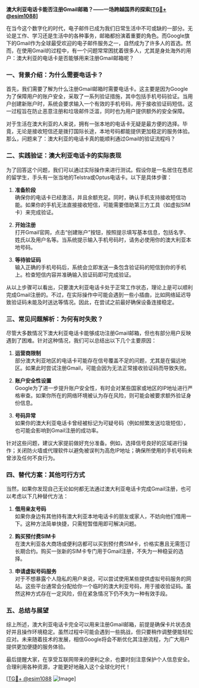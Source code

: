 **澳大利亚电话卡能否注册Gmail邮箱？——一场跨越国界的探索[[TG💪+ @esim1088](https://t.me/s/esim1088)]**

在当今这个数字化的时代，电子邮件已成为我们日常生活中不可或缺的一部分。无论是工作、学习还是生活中的各种事务，邮箱都扮演着重要的角色。而Google旗下的Gmail作为全球最受欢迎的电子邮件服务之一，自然成为了许多人的首选。然而，在使用Gmail的过程中，有一个问题常常困扰着很多人，尤其是身处海外的用户：澳大利亚的电话卡是否能够用来注册Gmail邮箱呢？

### 一、背景介绍：为什么需要电话卡？

首先，我们需要了解为什么注册Gmail邮箱时需要电话卡。这主要是因为Google为了保障用户的账户安全，采取了一系列验证措施，其中包括手机号码验证。当用户创建新账户时，系统会要求输入一个有效的手机号码，用于接收验证码短信。这一过程旨在防止恶意注册和垃圾邮件泛滥，同时也为用户提供额外的安全保障。

对于生活在澳大利亚的人来说，拥有一张本地的电话卡无疑是最方便的选择。毕竟，无论是接收短信还是拨打国际长途，本地号码都能提供更加稳定的服务体验。那么，问题来了：澳大利亚的电话卡真的能顺利通过Gmail的验证流程吗？

### 二、实践验证：澳大利亚电话卡的实际表现

为了回答这个问题，我们可以通过实际操作来进行测试。假设你是一名居住在悉尼的留学生，手头有一张当地的Telstra或Optus电话卡。以下是具体步骤：

1. **准备阶段**  
   确保你的电话卡已经激活，并且余额充足。同时，确认手机支持接收短信功能。如果你的手机无法直接接收短信，可能需要借助第三方工具（如虚拟SIM卡）来完成验证。

2. **开始注册**  
   打开Gmail官网，点击“创建账户”按钮，按照提示填写基本信息，包括名字、姓氏以及用户名等。当系统提示输入手机号码时，请务必使用你的澳大利亚本地号码。

3. **等待验证码**  
   输入正确的手机号码后，系统会立即发送一条包含验证码的短信到你的手机上。检查短信内容并准确输入验证码即可完成验证。

从以上步骤可以看出，只要澳大利亚电话卡处于正常工作状态，理论上是可以顺利完成Gmail注册的。不过，在实际操作中可能会遇到一些小插曲，比如网络延迟导致验证码未能及时送达等情况。因此，在尝试之前最好确保设备连接稳定。

### 三、常见问题解析：为何有时失败？

尽管大多数情况下澳大利亚电话卡能够成功注册Gmail邮箱，但也有部分用户反映遇到了困难。针对这种情况，我们可以总结出以下几个主要原因：

1. **运营商限制**  
   部分澳大利亚地区的电话卡可能存在信号覆盖不足的问题，尤其是在偏远地区。如果此时尝试注册Gmail，可能会因为无法正常接收验证码而导致失败。

2. **账户安全性设置**  
   Google为了进一步提升账户安全性，有时会对某些国家或地区的IP地址进行严格审查。如果你所在的网络环境被认为存在风险，则可能会被要求额外验证身份信息。

3. **号码异常**  
   如果你的澳大利亚电话卡曾经被标记为可疑号码（例如频繁发送垃圾短信），也可能会影响到Gmail注册的成功率。

针对这些问题，建议大家提前做好充分准备。例如，选择信号良好的区域进行操作；关闭防火墙或代理软件以避免被误判为高危IP地址；确保所使用的手机号码未曾涉及任何不良行为。

### 四、替代方案：其他可行方式

当然，如果你发现自己无论如何都无法通过澳大利亚电话卡完成Gmail注册，也可以考虑以下几种替代方法：

1. **借用亲友号码**  
   如果你身边有其他持有澳大利亚本地电话卡的朋友或家人，不妨向他们借用一下。这种方法简单快捷，只需短暂借用即可解决问题。

2. **购买预付费SIM卡**  
   在澳大利亚各大商场或便利店都可以买到预付费SIM卡，价格实惠且无需签订长期合约。购买一张新的SIM卡专门用于Gmail注册，不失为一种稳妥的选择。

3. **申请虚拟号码服务**  
   对于不想暴露个人隐私的用户来说，可以尝试使用某些提供虚拟号码服务的网站。这些平台通常会分配给你一个临时的澳大利亚号码，用于接收验证码。虽然这种方式存在一定风险，但在紧急情况下仍不失为一种有效手段。

### 五、总结与展望

综上所述，澳大利亚电话卡完全可以用来注册Gmail邮箱，前提是确保卡片状态良好并且操作环境稳定。虽然过程中可能会遇到一些挑战，但只要稍作调整便能轻松应对。未来随着技术的发展，相信Google将会不断优化其注册流程，为广大用户提供更加便捷的服务体验。

最后提醒大家，在享受互联网带来的便利之余，也要时刻注意保护个人信息安全。合理利用各种资源，才能更好地融入这个全球化时代！

[[TG💪+ @esim1088](https://t.me/s/esim1088) ![Image](https://i.postimg.cc/4NQfJmqS/Snipaste-2025-05-13-00-14-12.png)]